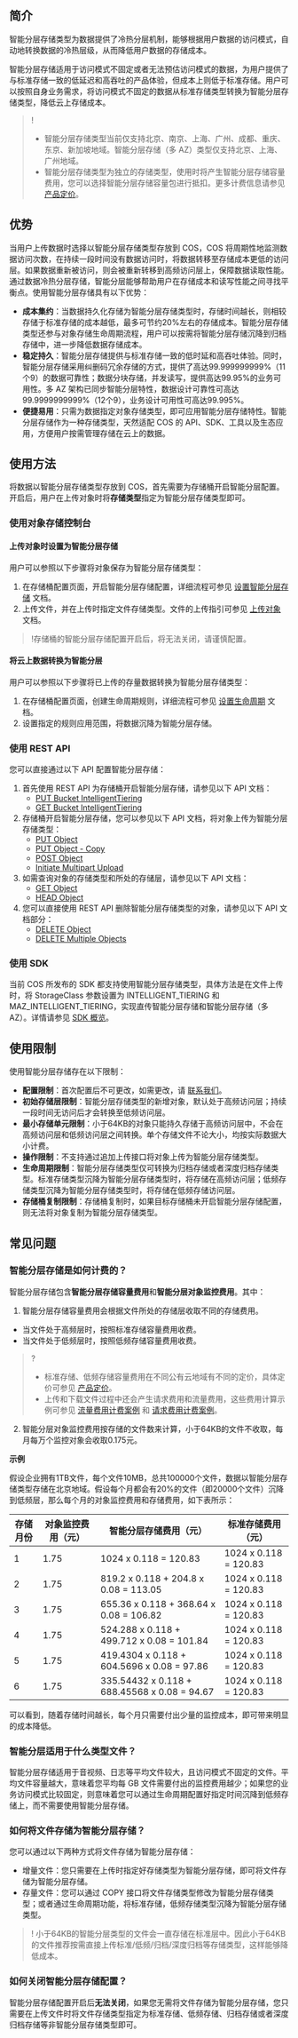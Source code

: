 ## 简介

智能分层存储类型为数据提供了冷热分层机制，能够根据用户数据的访问模式，自动地转换数据的冷热层级，从而降低用户数据的存储成本。

智能分层存储适用于访问模式不固定或者无法预估访问模式的数据，为用户提供了与标准存储一致的低延迟和高吞吐的产品体验，但成本上则低于标准存储。用户可以按照自身业务需求，将访问模式不固定的数据从标准存储类型转换为智能分层存储类型，降低云上存储成本。

>!
> - 智能分层存储类型当前仅支持北京、南京、上海、广州、成都、重庆、东京、新加坡地域。智能分层存储（多 AZ）类型仅支持北京、上海、广州地域。
> - 智能分层存储类型为独立的存储类型，使用时将产生智能分层存储容量费用，您可以选择智能分层存储容量包进行抵扣。更多计费信息请参见 [产品定价](https://buy.cloud.tencent.com/price/cos)。
> 

## 优势

当用户上传数据时选择以智能分层存储类型存放到 COS，COS 将周期性地监测数据访问次数，在持续一段时间没有数据访问时，将数据转移至存储成本更低的访问层。如果数据重新被访问，则会被重新转移到高频访问层上，保障数据读取性能。通过数据冷热分层存储，智能分层能够帮助用户在存储成本和读写性能之间寻找平衡点。使用智能分层存储具有以下优势：

- **成本集约**：当数据持久化存储为智能分层存储类型时，存储时间越长，则相较存储于标准存储的成本越低，最多可节约20%左右的存储成本。智能分层存储类型还参与对象存储生命周期流程，用户可以按需将智能分层存储沉降到归档存储中，进一步降低数据存储成本。
- **稳定持久**：智能分层存储提供与标准存储一致的低时延和高吞吐体验。同时，智能分层存储采用纠删码冗余存储的方式，提供了高达99.999999999%（11个9）的数据可靠性；数据分块存储，并发读写，提供高达99.95%的业务可用性。多 AZ 架构已同步智能分层特性，数据设计可靠性可高达99.9999999999%（12个9），业务设计可用性可高达99.995%。
- **便捷易用**：只需为数据指定对象存储类型，即可应用智能分层存储特性。智能分层存储作为一种存储类型，天然适配 COS 的 API、SDK、工具以及生态应用，方便用户按需管理存储在云上的数据。

## 使用方法

将数据以智能分层存储类型存放到 COS，首先需要为存储桶开启智能分层配置。开启后，用户在上传对象时将**存储类型**指定为智能分层存储类型即可。

### 使用对象存储控制台

#### 上传对象时设置为智能分层存储

用户可以参照以下步骤将对象保存为智能分层存储类型：

1. 在存储桶配置页面，开启智能分层存储配置，详细流程可参见 [设置智能分层存储](https://cloud.tencent.com/document/product/436/48350) 文档。
2. 上传文件，并在上传时指定文件存储类型。文件的上传指引可参见 [上传对象](https://cloud.tencent.com/document/product/436/13321) 文档。

> !存储桶的智能分层存储配置开启后，将无法关闭，请谨慎配置。

#### 将云上数据转换为智能分层

用户可以参照以下步骤将已上传的存量数据转换为智能分层存储类型：

1. 在存储桶配置页面，创建生命周期规则，详细流程可参见 [设置生命周期](https://cloud.tencent.com/document/product/436/14605) 文档。
2. 设置指定的规则应用范围，将数据沉降为智能分层存储。



### 使用 REST API

您可以直接通过以下 API 配置智能分层存储：

1. 首先使用 REST API 为存储桶开启智能分层存储，请参见以下 API 文档：
	- [PUT Bucket IntelligentTiering](https://cloud.tencent.com/document/product/436/48348)
	- [GET Bucket IntelligentTiering](https://cloud.tencent.com/document/product/436/48349)
2. 存储桶开启智能分层存储，您可以参见以下 API 文档，将对象上传为智能分层存储类型：
	- [PUT Object](https://cloud.tencent.com/document/product/436/7749)
	- [PUT Object - Copy](https://cloud.tencent.com/document/product/436/10881)
	- [POST Object](https://cloud.tencent.com/document/product/436/14690)
	- [Initiate Multipart Upload](https://cloud.tencent.com/document/product/436/7746)
3. 如需查询对象的存储类型和所处的存储层，请参见以下 API 文档：
	- [GET Object](https://cloud.tencent.com/document/product/436/7753)
	- [HEAD Object](https://cloud.tencent.com/document/product/436/7745)
4. 您可以直接使用 REST API 删除智能分层存储类型的对象，请参见以下 API 文档部分：
	- [DELETE Object](https://cloud.tencent.com/document/product/436/7743)
	- [DELETE Multiple Objects](https://cloud.tencent.com/document/product/436/8289)

### 使用 SDK

当前 COS 所发布的 SDK 都支持使用智能分层存储类型，具体方法是在文件上传时，将 StorageClass 参数设置为 INTELLIGENT_TIERING 和 MAZ_INTELLIGENT_TIERING，实现直传智能分层存储和智能分层存储（多 AZ）。详情请参见 [SDK 概览](https://cloud.tencent.com/document/product/436/6474)。



## 使用限制

使用智能分层存储存在以下限制：

- **配置限制**：首次配置后不可更改，如需更改，请 [联系我们](https://cloud.tencent.com/document/product/436/37708)。
- **初始存储层限制**：智能分层存储类型的新增对象，默认处于高频访问层；持续一段时间无访问后才会转换至低频访问层。
- **最小存储单元限制**：小于64KB的对象只能持久存储于高频访问层中，不会在高频访问层和低频访问层之间转换。单个存储文件不论大小，均按实际数据大小计费。
- **操作限制**：不支持通过追加上传接口将对象上传为智能分层存储类型。
- **生命周期限制**：智能分层存储类型仅可转换为归档存储或者深度归档存储类型。标准存储类型沉降为智能分层存储类型时，将存储在高频访问层；低频存储类型沉降为智能分层存储类型时，将存储在低频存储访问层。
- **存储桶复制限制**：存储桶复制时，如果目标存储桶未开启智能分层存储配置，则无法将对象复制为智能分层存储类型。

## 常见问题
### 智能分层存储是如何计费的？

智能分层存储包含**智能分层存储容量费用**和**智能分层对象监控费用**。其中：
1. 智能分层存储容量费用会根据文件所处的存储层收取不同的存储费用。
 - 当文件处于高频层时，按照标准存储容量费用收费。
 - 当文件处于低频层时，按照低频存储容量费用收费。
>?
>- 标准存储、低频存储容量费用在不同公有云地域有不同的定价，具体定价可参见 [产品定价](https://buy.cloud.tencent.com/price/cos)。
>- 上传和下载文件过程中还会产生请求费用和流量费用，这些费用计算示例可参见 [流量费用计费案例](https://cloud.tencent.com/document/product/436/53863#.E8.AE.A1.E8.B4.B9.E6.A1.88.E4.BE.8B) 和 [请求费用计费案例](https://cloud.tencent.com/document/product/436/53861#.E8.AE.A1.E8.B4.B9.E6.A1.88.E4.BE.8B)。
>
2. 智能分层对象监控费用按存储的文件数来计算，小于64KB的文件不收取，每月每万个监控对象会收取0.175元。

**示例**

假设企业拥有1TB文件，每个文件10MB，总共100000个文件，数据以智能分层存储类型存储在北京地域。假设每个月都会有20%的文件（即20000个文件）沉降到低频层，那么每个月的对象监控费用和存储费用，如下表所示：

|存储月份|对象监控费用（元）|智能分层存储费用（元）|标准存储费用（元）|
|----|----|----|----|
|1| 1.75|1024 x 0.118 = 120.83  |   1024 x 0.118 = 120.83  |
|2|1.75|819.2 x 0.118 + 204.8 x 0.08 = 113.05| 1024 x 0.118 = 120.83  |
|3|1.75|655.36 x 0.118 + 368.64 x 0.08 = 106.82|  1024 x 0.118 = 120.83  |
|4|1.75|524.288 x 0.118 + 499.712 x 0.08 = 101.84|  1024 x 0.118 = 120.83 |
|5|1.75|419.4304 x 0.118 + 604.5696 x 0.08 = 97.86  |  1024 x 0.118 = 120.83  |
|6|1.75|335.54432 x 0.118 + 688.45568 x 0.08 = 94.67  | 1024 x 0.118 = 120.83 |

可以看到，随着存储时间越长，每个月只需要付出少量的监控成本，即可带来明显的成本降低。

### 智能分层适用于什么类型文件？

智能分层存储适用于音视频、日志等平均文件较大，且访问模式不固定的文件。平均文件容量越大，意味着您平均每 GB 文件需要付出的监控费用越少；如果您的业务访问模式比较固定，则意味着您可以通过生命周期配置好指定时间沉降到低频存储上，而不需要使用智能分层存储。

### 如何将文件存储为智能分层存储？
您可以通过以下两种方式将文件存储为智能分层存储：
- 增量文件：您只需要在上传时指定好存储类型为智能分层存储，即可将文件存储为智能分层存储。
- 存量文件：您可以通过 COPY 接口将文件存储类型修改为智能分层存储类型；或者通过生命周期功能，将标准存储，低频存储类型沉降为智能分层存储类型。

>! 小于64KB的智能分层类型的文件会一直存储在标准层中。因此小于64KB的文件推荐按需直接上传标准/低频/归档/深度归档等存储类型，这样能够降低成本。
>

### 如何关闭智能分层存储配置？

智能分层存储配置开启后**无法关闭**，如果您无需将文件存储为智能分层存储，您只需要在上传文件时将文件存储类型指定为标准存储、低频存储、归档存储或者深度归档存储等非智能分层存储类型即可。
